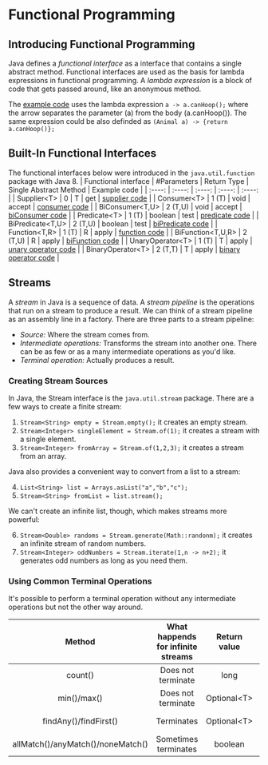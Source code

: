 # Functional Programming

## Introducing Functional Programming
Java defines a *functional interface* as a interface that contains a single abstract method. Functional interfaces are used as the basis for lambda expressions in functional programming. A *lambda expression* is a block of code that gets passed around, like an anonymous method.

The [example code](https://github.com/mikedr/FunctionalProgramming/tree/main/src/introduction) uses the lambda expression `a -> a.canHoop();` where the arrow separates the parameter (a) from the body (a.canHoop()). The same expression could be also definded as `(Animal a) -> {return a.canHoop()};`

## Built-In Functional Interfaces
The functional interfaces below were introduced in the `java.util.function` package with Java 8.
| Functional interface	| #Parameters	| Return Type	| Single Abstract Method	| Example code	|
| :----: | :----: | :----: | :----: | :----: |
| Supplier\<T\>	| 0	| T	| get	| [supplier code](https://github.com/mikedr/FunctionalProgramming/tree/main/src/functionalInterfaces01)	|
| Consumer\<T\>	| 1 (T)	| void	| accept	| [consumer code](https://github.com/mikedr/FunctionalProgramming/tree/main/src/functionalInterfaces02)	|
| BiConsumer\<T,U\>	| 2 (T,U)	| void	| accept	| [biConsumer code](https://github.com/mikedr/FunctionalProgramming/tree/main/src/functionalInterfaces03)	|
| Predicate\<T\>	| 1 (T)	| boolean	| test	| [predicate code](https://github.com/mikedr/FunctionalProgramming/tree/main/src/functionalInterfaces04)	|
| BiPredicate\<T,U\>	| 2 (T,U)	| boolean	| test	| [biPredicate code](https://github.com/mikedr/FunctionalProgramming/tree/main/src/functionalInterfaces05)	|
| Function\<T,R\>	| 1 (T)	| R	| apply	| [function code](https://github.com/mikedr/FunctionalProgramming/tree/main/src/functionalInterfaces06)	|
| BiFunction\<T,U,R\>	| 2 (T,U)	| R	| apply	| [biFunction code](https://github.com/mikedr/FunctionalProgramming/tree/main/src/functionalInterfaces07)	|
| UnaryOperator\<T\>	| 1 (T)	| T	| apply	| [unary operator code](https://github.com/mikedr/FunctionalProgramming/tree/main/src/functionalInterfaces08)	|
| BinaryOperator\<T\>	| 2 (T,T)	| T	| apply	| [binary operator code](https://github.com/mikedr/FunctionalProgramming/tree/main/src/functionalInterfaces09)	|

## Streams
A *stream* in Java is a sequence of data. A *stream pipeline* is the operations that run on a stream to produce a result. We can think of a stream pipeline as an assembly line in a factory.
There are three parts to a stream pipeline:
* *Source:* Where the stream comes from.
* *Intermediate operations:* Transforms the stream into another one. There can be as few or as a many intermediate  operations as you'd like.
* *Terminal operation:* Actually produces a result.

### Creating Stream Sources
In Java, the Stream interface is the `java.util.stream` package. There are a few ways to create a finite stream:

1. `Stream<String> empty = Stream.empty();` it creates an empty stream.
2. `Stream<Integer> singleElement = Stream.of(1);` it creates a stream with a single element.
3. `Stream<Integer> fromArray = Stream.of(1,2,3);` it creates a stream from an array.

Java also provides a convenient way to convert from a list to a stream:

4. `List<String> list = Arrays.asList("a","b","c");`
5. `Stream<String> fromList = list.stream();`

We can't create an infinite list, though, which makes streams more powerful:

6. `Stream<Double> randoms = Stream.generate(Math::randonm);` it creates an infinite stream of random numbers.
7. `Stream<Integer> oddNumbers = Stream.iterate(1,n -> n+2);` it generates odd numbers as long as you need them.

### Using Common Terminal Operations
It's possible to perform a terminal operation without any intermediate operations but not the other way around.

| Method	| What happends for infinite streams	| Return value	| Reduction	| Example code	|
| :----: | :----: | :----: | :----: | :----: |
| count()	| Does not terminate	| long	| Yes	| [count code](https://github.com/mikedr/FunctionalProgramming/tree/main/src/streams/terminalOperations01)	|
| min()/max()	| Does not terminate	| Optional\<T\>	| Yes	| [min code](https://github.com/mikedr/FunctionalProgramming/tree/main/src/streams/terminalOperations02)	|
| findAny()/findFirst()	| Terminates	| Optional\<T\>	| No	| [findAny code](https://github.com/mikedr/FunctionalProgramming/tree/main/src/streams/terminalOperations03)	|
| allMatch()/anyMatch()/noneMatch()	| Sometimes terminates	| boolean	| No	| [anyMatch code](https://github.com/mikedr/FunctionalProgramming/tree/main/src/streams/terminalOperations04)	|